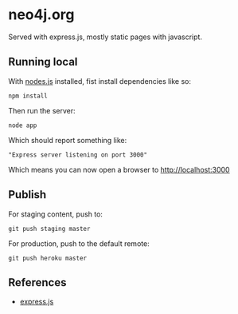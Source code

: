 neo4j.org
=========

Served with express.js, mostly static pages with javascript. 

Running local
-------------

With [nodes.js](http://nodejs.org) installed, fist install dependencies like so:

    npm install

Then run the server:

    node app

Which should report something like:

    "Express server listening on port 3000"

Which means you can now open a browser to [http://localhost:3000](http://localhost:3000)

Publish
-------

For staging content, push to:

    git push staging master


For production, push to the default remote:

    git push heroku master

References
----------

* [express.js](http://expressjs.com)

